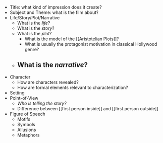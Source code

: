 - Title: what kind of impression does it create?
- Subject and Theme: what is the film about?
- Life/Story/Plot/Narrative
	- What is the _life_?
	- What is the _story_?
	- What is the _plot_?
		- What is the model of the [[Aristotelian Plots]]?
		- What is usually the protagonist motivation in classical Hollywood genre?
	- What is the _narrative_?
		-
- Character
	- How are characters revealed?
	- How are formal elements relevant to characterization?
- Setting
- Point-of-View
	- _Who is telling the story?_
	- Difference between [[first person inside]] and [[first person outside]]
- Figure of Speech
	- Motifs
	- Symbols
	- Allusions
	- Metaphors